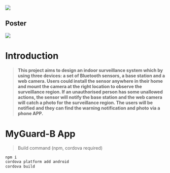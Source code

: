 ![](https://github.cs.adelaide.edu.au/Mobile-And-Wireless-Systems-2021/myguard-b/raw/master/Wiki/logo.png)  

## Poster
![](https://github.cs.adelaide.edu.au/Mobile-And-Wireless-Systems-2021/myguard-b/blob/master/Wiki/poster.png)  

# Introduction
> #### This project aims to design an indoor surveillance system which by using three devices: a set of Bluetooth sensors, a base station and a web camera. Users could install the sensor anywhere in their home and mount the camera at the right location to observe the surveillance region. If an unauthorised person has some unallowed actions, the sensor will notify the base station and the web camera will catch a photo for the surveillance region. The users will be notified and they can find the warning notification and photo via a phone APP. 

# MyGuard-B App
> Build command (npm, cordova required)

```d
npm i
cordova platform add android
cordova build
```

